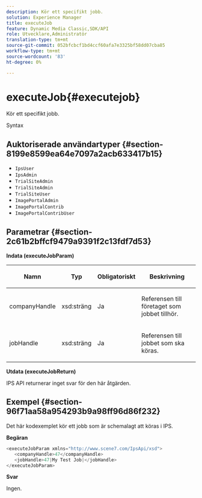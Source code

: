 ```yaml
---
description: Kör ett specifikt jobb.
solution: Experience Manager
title: executeJob
feature: Dynamic Media Classic,SDK/API
role: Utvecklare,Administratör
translation-type: tm+mt
source-git-commit: 052bfcbcf1bd4ccf60afa7e3325bf58dd07cba85
workflow-type: tm+mt
source-wordcount: '83'
ht-degree: 0%

---
```



# executeJob{#executejob}

Kör ett specifikt jobb.

Syntax

## Auktoriserade användartyper {#section-8199e8599ea64e7097a2acb633417b15}

* `IpsUser`
* `IpsAdmin`
* `TrialSiteAdmin`
* `TrialSiteAdmin`
* `TrialSiteUser`
* `ImagePortalAdmin`
* `ImagePortalContrib`
* `ImagePortalContribUser`

## Parametrar {#section-2c61b2bffcf9479a9391f2c13fdf7d53}

**Indata (executeJobParam)**

<table id="table_FA410513908F4084A21A5F0A9431006C"> 
 <thead> 
  <tr> 
   <th colname="col1" class="entry"> <p>Namn </p> </th> 
   <th colname="col2" class="entry"> <p>Typ </p> </th> 
   <th colname="col3" class="entry"> <p>Obligatoriskt </p> </th> 
   <th colname="col4" class="entry"> <p>Beskrivning </p> </th> 
  </tr> 
 </thead>
 <tbody> 
  <tr> 
   <td colname="col1"> <p><span class="codeph"> <span class="varname"> companyHandle</span> </span> </p> </td> 
   <td colname="col2"> <p><span class="codeph"> xsd:sträng</span> </p> </td> 
   <td colname="col3"> <p>Ja </p> </td> 
   <td colname="col4"> <p>Referensen till företaget som jobbet tillhör. </p> </td> 
  </tr> 
  <tr> 
   <td colname="col1"> <p><span class="codeph"> <span class="varname"> jobHandle</span> </span> </p> </td> 
   <td colname="col2"> <p><span class="codeph"> xsd:sträng</span> </p> </td> 
   <td colname="col3"> <p>Ja </p> </td> 
   <td colname="col4"> <p>Referensen till jobbet som ska köras. </p> </td> 
  </tr> 
 </tbody> 
</table>

**Utdata (executeJobReturn)**

IPS API returnerar inget svar för den här åtgärden.

## Exempel {#section-96f71aa58a954293b9a98ff96d86f232}

Det här kodexemplet kör ett jobb som är schemalagt att köras i IPS.

**Begäran**

```java
<executeJobParam xmlns="http://www.scene7.com/IpsApi/xsd">
   <companyHandle>47</companyHandle>
   <jobHandle>47|My Test Job|</jobHandle>
</executeJobParam>
```

**Svar**

Ingen.
